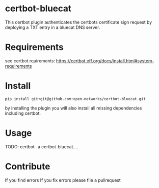 # certbot-bluecat
This certbot plugin authenticates the certbots certificate sign request by deploying a TXT entry in a bluecat DNS server.

# Requirements
see certbot rquirements: https://certbot.eff.org/docs/install.html#system-requirements

# Install
`pip install git+git@github.com:open-networks/certbot-bluecat.git`

by installing the plugin you will also install all missing dependencies including certbot.

# Usage
TODO: certbot -a certbot-bluecat....

# Contribute
If you find errors 
If you fix errors please file a pullrequest
